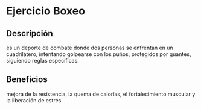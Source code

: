 # Ejercicio Boxeo 

## Descripción
es un deporte de combate donde dos personas se enfrentan en un cuadrilátero, intentando golpearse con los puños, protegidos por guantes, siguiendo reglas específicas.

## Beneficios
 mejora de la resistencia, la quema de calorías, el fortalecimiento muscular y la liberación de estrés. 